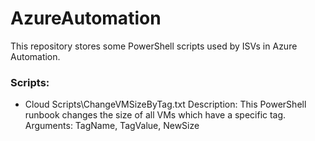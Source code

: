 # AzureAutomation
This repository stores some PowerShell scripts used by ISVs in Azure Automation.


### Scripts:

* Cloud Scripts\ChangeVMSizeByTag.txt
Description: This PowerShell runbook changes the size of all VMs which have a specific tag.
Arguments: TagName, TagValue, NewSize
